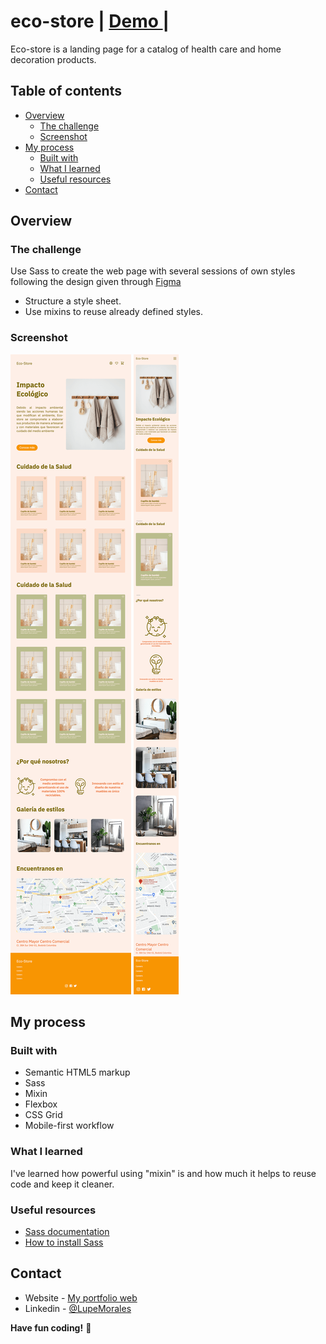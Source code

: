 # eco-store <span> | </span>  <a href="https://lupemorales.github.io/anime/" target="_blank">   Demo </a><span> | </span>

Eco-store is a landing page for a catalog of health care and home decoration products.


## Table of contents

- [Overview](#overview)
  - [The challenge](#the-challenge)
  - [Screenshot](#screenshot)
- [My process](#my-process)
  - [Built with](#built-with)
  - [What I learned](#what-i-learned)
  - [Useful resources](#useful-resources)
- [Contact](#contact)


## Overview

### The challenge
Use Sass to create the web page with several sessions of own styles following the design given through [Figma](https://www.figma.com/file/Em1aDiIHmqozHpUAjsYhT7/Eco-Store-Mockups-(Copy)?type=design&node-id=43-2185&t=C4wzlaOCCJExAuCe-0)

- Structure a style sheet.
- Use mixins to reuse already defined styles.

### Screenshot

![Desktop ](./assets/desktop.png)
![Mobile ](./assets/mobile.png)


## My process

### Built with

- Semantic HTML5 markup
- Sass 
- Mixin
- Flexbox
- CSS Grid
- Mobile-first workflow



### What I learned

I've learned how powerful using "mixin" is and how much it helps to reuse code and keep it cleaner.



### Useful resources

- [Sass documentation](https://sass-lang.com/documentation/) 
- [How to install Sass](https://www.youtube.com/watch?v=MCbdP3E2f7s&list=PLPP5LxJ4T3ifn0VdPY_glEIJaH6B6o4fh&index=1) 

## Contact

- Website - [My portfolio web](https://lupemorales.github.io/portfolio/)
- Linkedin - [@LupeMorales](https://www.linkedin.com/in/lupe-morales/)

**Have fun coding!** 🚀